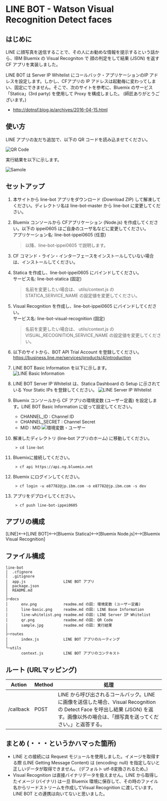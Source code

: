 # LINE BOT - Watson Visual Recognition Detect faces  

## はじめに  
LINE に顔写真を送信することで、その人にお勧めな情報を提示するという話から、IBM Bluemix の Visual Recogniton で 顔の判定をして結果 (JSON) を返す CF アプリを実装しました。

LINE BOT は Server IP Whitelist にコールバック・アプリケーションのIP アドレスを設定します。しかし、CFアプリの IP アドレスは起動毎に変わってしまい、固定にできません。そこで、次のサイトを参考に、Bluemix のサービス「Statica」(3rd party) を使用して Proxy を構成しました。 (師匠ありがとうございます。)  
- http://dotnsf.blog.jp/archives/2016-04-15.html

## 使い方
LINE アプリの友だち追加で、以下の QR コードを読み込ませてください。  

![QR Code](docs/qr.png)  

実行結果を以下に示します。

![Samole](docs/sample.jpg)  

## セットアップ  
1. 本サイトから line-bot アプリをダウンロード (Download ZIP) して解凍してください。ディレクトリ名は line-bot-master から line-bot に変更してください。

1. Bluemix コンソールから CFアプリケーション (Node.js) を作成してください。以下の ippei0605 はご自身のユーザ名などに変更してください。  
アプリケーション名: line-bot-ippei0605 (任意)  

    > 以降、line-bot-ippei0605 で説明します。


1. CF コマンド・ライン・インターフェースをインストールしていない場合は、インストールしてください。

1. Statica を作成し、line-bot-ippei0605 にバインドしてください。  
サービス名: line-bot-statica (固定)  

    > 名前を変更したい場合は、 utils/context.js の STATICA_SERVICE_NAME の設定値を変更してください。

1. Visual Recognition を作成し、line-bot-ippei0605 にバインドしてください。  
サービス名: line-bot-visual-recognition (固定)  

    > 名前を変更したい場合は、 utils/context.js の VISUAL_RECOGNITION_SERVICE_NAME の設定値を変更してください。

1. 以下のサイトから、BOT API Trial Account を登録してください。  
https://business.line.me/services/products/4/introduction

1. LINE BOT Basic Information を以下に示します。
![LINE Basic Information](docs/line-basic.png)

1. LINE BOT Server IP Whitelist は、Statica Dashboard の Setup に示されている Your Static IPs を登録してください。
![LINE Server IP Whitelist](docs/line-whitelist.png)  

1. Bluemix コンソールから CF アプリの環境変数 (ユーザー定義) を設定します。LINE BOT Basic Information に従って設定してください。
    - CHANNEL_ID : Channel ID
    - CHANNEL_SECRET : Channel Secret
    - MID : MID
    ![環境変数・ユーザー](docs/env.png)  

1. 解凍したディレクトリ (line-bot アプリのホーム) に移動してください。

        > cd line-bot

1. Bluemixに接続してください。

        > cf api https://api.ng.bluemix.net
    

1. Bluemix にログインしてください。

        > cf login -u e87782@jp.ibm.com -o e87782@jp.ibm.com -s dev

1. アプリをデプロイしてください。

        > cf push line-bot-ippei0605

## アプリの構成

[LINE]<-->[LINE BOT]<-->[Bluemix Statica]<-->[Bluemix Node.js]<-->[Bluemix Visual Recognition]

## ファイル構成  
    line-bot
    │  .cfignore
    │  .gitignore
    │  app.js                 LINE BOT アプリ
    │  package.json
    │  README.md
    │  
    ├─docs
    │      env.png            readme.md の図: 環境変数 (ユーザー定義)
    │      line-basic.png     readme.md の図: LINE Base Information
    │      line-whitelist.png readme.md の図: LINE Server IP Whitelist
    │      qr.png             readme.md の図: QR Code
    │      sample.jpg         readme.md の図: 実行結果
    │      
    ├─routes
    │      index.js           LINE BOT アプリのルーティング
    │      
    └─utils
           context.js         LINE BOT アプリのコンテキスト

## ルート (URLマッピング)  
|Action|Method|処理|
|---|-----------|-----------|
|/callback|POST|LINE から呼び出されるコールバック。LINEに画像を送信した場合、Visual Recognition の Detect Face を呼出し結果 (JSON) を返す。画像以外の場合は、「顔写真を送ってください。」と返答する。|

## まとめ (・・・というかハマった箇所)
- LINE との接続には Request モジュールを使用しました。イメージを取得する際 (LINE Getting Message Content) は {encoding: null} を指定しないと正しいデータが取得できません。 (デフォルト utf-8変換されるため。)
- Visual Recognition は直接バイナリデータを扱えません。LINE から取得したイメージ (バイナリ) は一旦 Bluemix 環境に保存して、その時のファイル名からリードストリームを作成してVisual Recognition に渡しています。LINE BOT との連携は向いてないと思いました。 